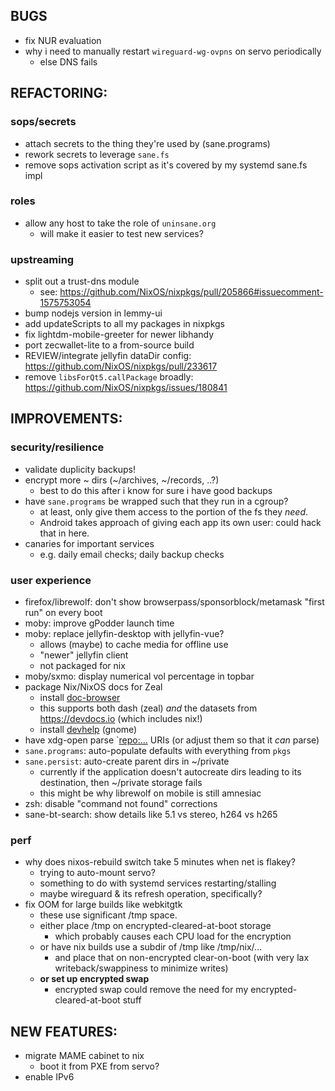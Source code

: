 ## BUGS
- fix NUR evaluation
- why i need to manually restart `wireguard-wg-ovpns` on servo periodically
	- else DNS fails

## REFACTORING:
### sops/secrets
- attach secrets to the thing they're used by (sane.programs)
- rework secrets to leverage `sane.fs`
- remove sops activation script as it's covered by my systemd sane.fs impl

### roles
- allow any host to take the role of `uninsane.org`
    - will make it easier to test new services?

### upstreaming
- split out a trust-dns module
  - see: <https://github.com/NixOS/nixpkgs/pull/205866#issuecomment-1575753054>
- bump nodejs version in lemmy-ui
- add updateScripts to all my packages in nixpkgs
- fix lightdm-mobile-greeter for newer libhandy
- port zecwallet-lite to a from-source build
- REVIEW/integrate jellyfin dataDir config: <https://github.com/NixOS/nixpkgs/pull/233617>
- remove `libsForQt5.callPackage` broadly: <https://github.com/NixOS/nixpkgs/issues/180841>


## IMPROVEMENTS:
### security/resilience
- validate duplicity backups!
- encrypt more ~ dirs (~/archives, ~/records, ..?)
    - best to do this after i know for sure i have good backups
- have `sane.programs` be wrapped such that they run in a cgroup?
    - at least, only give them access to the portion of the fs they *need*.
    - Android takes approach of giving each app its own user: could hack that in here.
- canaries for important services
    - e.g. daily email checks; daily backup checks

### user experience
- firefox/librewolf: don't show browserpass/sponsorblock/metamask "first run" on every boot
- moby: improve gPodder launch time
- moby: replace jellyfin-desktop with jellyfin-vue?
    - allows (maybe) to cache media for offline use
    - "newer" jellyfin client
    - not packaged for nix
- moby/sxmo: display numerical vol percentage in topbar
- package Nix/NixOS docs for Zeal
    - install [doc-browser](https://github.com/qwfy/doc-browser)
    - this supports both dash (zeal) *and* the datasets from <https://devdocs.io> (which includes nix!)
    - install [devhelp](https://wiki.gnome.org/Apps/Devhelp)  (gnome)
- have xdg-open parse `<repo:...> URIs (or adjust them so that it _can_ parse)
- `sane.programs`: auto-populate defaults with everything from `pkgs`
- `sane.persist`: auto-create parent dirs in ~/private
  - currently if the application doesn't autocreate dirs leading to its destination, then ~/private storage fails
  - this might be why librewolf on mobile is still amnesiac
- zsh: disable "command not found" corrections
- sane-bt-search: show details like 5.1 vs stereo, h264 vs h265

### perf
- why does nixos-rebuild switch take 5 minutes when net is flakey?
    - trying to auto-mount servo?
    - something to do with systemd services restarting/stalling
    - maybe wireguard & its refresh operation, specifically?
- fix OOM for large builds like webkitgtk
    - these use significant /tmp space.
    - either place /tmp on encrypted-cleared-at-boot storage
        - which probably causes each CPU load for the encryption
    - or have nix builds use a subdir of /tmp like /tmp/nix/...
        - and place that on non-encrypted clear-on-boot (with very lax writeback/swappiness to minimize writes)
    - **or set up encrypted swap**
        - encrypted swap could remove the need for my encrypted-cleared-at-boot stuff


## NEW FEATURES:
- migrate MAME cabinet to nix
    - boot it from PXE from servo?
- enable IPv6
